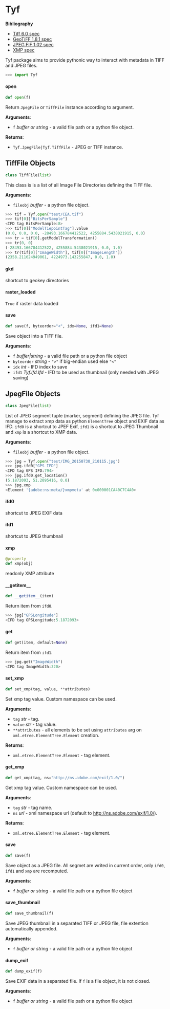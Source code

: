 <a id="Tyf"></a>

# Tyf

__Bibliography__

 + [Tiff 6.0 spec](https://www.itu.int/itudoc/itu-t/com16/tiff-fx/docs/tiff6.pdf)
 + [GeoTiFF 1.8.1 spec](https://htmlpreview.github.io/?https://github.com/OSGeo/libgeotiff/blob/master/geotiff/html/spec/geotiff2.6.html)
 + [JPEG FIF 1.02 spec](https://www.w3.org/Graphics/JPEG/jfif3.pdf)
 + [XMP spec](https://developer.adobe.com/xmp/docs/XMPSpecifications/)

Tyf package aims to provide pythonic way to interact with metadata in TIFF and
JPEG files.

```python
>>> import Tyf
```

<a id="Tyf.open"></a>

#### open

```python
def open(f)
```

Return `JpegFile` or `TiffFile` instance according to argument.

**Arguments**:

- `f` _buffer or string_ - a valid file path or a python file object.
  

**Returns**:

- `Tyf.JpegFile|Tyf.TiffFile` - JPEG or TIFF instance.

<a id="Tyf.TiffFile"></a>

## TiffFile Objects

```python
class TiffFile(list)
```

This class is is a list of all Image File Directories defining the TIFF
file.

**Arguments**:

- `fileobj` _buffer_ - a python file object.
  
```python
>>> tif = Tyf.open("test/CEA.tif")
>>> tif[0]["BitsPerSample"]
<IFD tag BitsPerSample:8>
>>> tif[0]["ModelTiepointTag"].value
(0.0, 0.0, 0.0, -28493.166784412522, 4255884.5438021915, 0.0)
>>> tr = tif[0].getModelTransformation()
>>> tr(0, 0)
(-28493.166784412522, 4255884.5438021915, 0.0, 1.0)
>>> tr(tif[0]["ImageWidth"], tif[0]["ImageLength"])
(2358.211624949061, 4224973.143255847, 0.0, 1.0)
```

<a id="Tyf.TiffFile.gkd"></a>

#### gkd

shortcut to geokey directories

<a id="Tyf.TiffFile.raster_loaded"></a>

#### raster\_loaded

`True` if raster data loaded

<a id="Tyf.TiffFile.save"></a>

#### save

```python
def save(f, byteorder="<", idx=None, ifd1=None)
```

Save object into a TIFF file.

**Arguments**:

- `f` _buffer|string_ - a valid file path or a python file object
- `byteorder` _string_ - `">"` if big-endian used else `"<"`
- `idx` _int_ - IFD index to save
- `ifd1` _Tyf.ifd.Ifd_ - IFD to be used as thumbnail (only needed with
  JPEG saving)

<a id="Tyf.JpegFile"></a>

## JpegFile Objects

```python
class JpegFile(list)
```

List of JPEG segment tuple (marker, segment) defining the JPEG file. Tyf
manage to extract xmp data as python `ElementTree` object and EXIF data
as IFD. `ifd0` is a shortcut to JPEF Exif, `ifd1` is a shortcut to JPEG
Thumbnail and `xmp` is a shortcut to XMP data.

**Arguments**:

- `fileobj` _buffer_ - a python file object.
  
```python
>>> jpg = Tyf.open("test/IMG_20150730_210115.jpg")
>>> jpg.ifd0["GPS IFD"]
<IFD tag GPS IFD:794>
>>> jpg.ifd0.get_location()
(5.1872093, 51.2095416, 0.0)
>>> jpg.xmp
<Element '{adobe:ns:meta/}xmpmeta' at 0x000001CA40C7C4A0>
```

<a id="Tyf.JpegFile.ifd0"></a>

#### ifd0

shortcut to JPEG EXIF data

<a id="Tyf.JpegFile.ifd1"></a>

#### ifd1

shortcut to JPEG thumbnail

<a id="Tyf.JpegFile.xmp"></a>

#### xmp

```python
@property
def xmp(obj)
```

readonly XMP attribute

<a id="Tyf.JpegFile.__getitem__"></a>

#### \_\_getitem\_\_

```python
def __getitem__(item)
```

Return item from `ifd0`.

```python
>>> jpg["GPSLongitude"]
<IFD tag GPSLongitude:5.1872093>
```

<a id="Tyf.JpegFile.get"></a>

#### get

```python
def get(item, default=None)
```

Return item from `ifd1`.

```python
>>> jpg.get("ImageWidth")
<IFD tag ImageWidth:320>
```

<a id="Tyf.JpegFile.set_xmp"></a>

#### set\_xmp

```python
def set_xmp(tag, value, **attributes)
```

Set xmp tag value. Custom namespace can be used.

**Arguments**:

- `tag` _str_ - tag.
- `value` _str_ - tag value.
- `**attributes` - all elements to be set using `attributes` arg on
  `xml.etree.ElementTree.Element` creation.
  

**Returns**:

- `xml.etree.ElementTree.Element` - tag element.

<a id="Tyf.JpegFile.get_xmp"></a>

#### get\_xmp

```python
def get_xmp(tag, ns="http://ns.adobe.com/exif/1.0/")
```

Get xmp tag value. Custom namespace can be used.

**Arguments**:

- `tag` _str_ - tag name.
- `ns` _url_ - xml namespace url (default to
  http://ns.adobe.com/exif/1.0/).
  

**Returns**:

- `xml.etree.ElementTree.Element` - tag element.

<a id="Tyf.JpegFile.save"></a>

#### save

```python
def save(f)
```

Save object as a JPEG file. All segmet are writed in current order,
only `ifd0`, `ifd1` and `xmp` are recomputed.

**Arguments**:

- `f` _buffer or string_ - a valid file path or a python file object

<a id="Tyf.JpegFile.save_thumbnail"></a>

#### save\_thumbnail

```python
def save_thumbnail(f)
```

Save JPEG thumbnail in a separated TIFF or JPEG file, file extention
automatically appended.

**Arguments**:

- `f` _buffer or string_ - a valid file path or a python file object

<a id="Tyf.JpegFile.dump_exif"></a>

#### dump\_exif

```python
def dump_exif(f)
```

Save EXIF data in a separated file. If `f` is a file object, it is
not closed.

**Arguments**:

- `f` _buffer or string_ - a valid file path or a python file object


